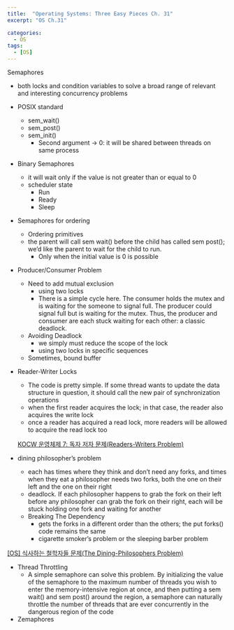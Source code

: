 ```yaml
---
title:  "Operating Systems: Three Easy Pieces Ch. 31"
excerpt: "OS Ch.31"

categories:
  - OS
tags:
  - [OS]
---
```



Semaphores

- both locks and condition variables to solve a broad range of relevant and interesting concurrency problems
- POSIX standard
    - sem_wait()
    - sem_post()
    - sem_init()
        - Second argument → 0: it will be shared between threads on same process
- Binary Semaphores
    - it will wait only if the value is not greater than or equal to 0
    - scheduler state
        - Run
        - Ready
        - Sleep
- Semaphores for ordering
    - Ordering primitives
    - the parent will call sem wait() before the child has called sem post(); we’d like the parent to wait for the child to run.
        - Only when the initial value is 0 is possible
- Producer/Consumer Problem
    - Need to add mutual exclusion
        - using two locks
        - There is a simple cycle here. The consumer holds the mutex and is waiting for the someone to signal full. The producer could signal full but is waiting for the mutex. Thus, the producer and consumer are each stuck waiting for each other: a classic deadlock.
    - Avoiding Deadlock
        - we simply must reduce the scope of the lock
        - using two locks in specific sequences
    - Sometimes, bound buffer
- Reader-Writer Locks
    - The code is pretty simple. If some thread wants to update the data structure in question, it should call the new pair of synchronization operations
    - when the first reader acquires the lock; in that case, the reader also acquires the write lock
    - once a reader has acquired a read lock, more readers will be allowed to acquire the read lock too
    
    [KOCW 운영체제 7: 독자 저자 문제(Readers-Writers Problem)](https://m.blog.naver.com/hirit808/221786966867)
    
- dining philosopher’s problem
    - each has times where they think and don’t need any forks, and times when they eat a philosopher needs two forks, both the one on their left and the one on their right
    - deadlock. If each philosopher happens to grab the fork on their left before any philosopher can grab the fork on their right, each will be stuck holding one fork and waiting for another
    - Breaking The Dependency
        - gets the forks in a different order than the others; the put forks() code remains the same
        - cigarette smoker’s problem or the sleeping barber problem

[[OS] 식사하는 철학자들 문제(The Dining-Philosophers Problem)](https://dkswnkk.tistory.com/412)

- Thread Throttling
    - A simple semaphore can solve this problem. By initializing the value of the semaphore to the maximum number of threads you wish to enter the memory-intensive region at once, and then putting a sem wait() and sem post() around the region, a semaphore can naturally throttle the number of threads that are ever concurrently in the dangerous region of the code
- Zemaphores